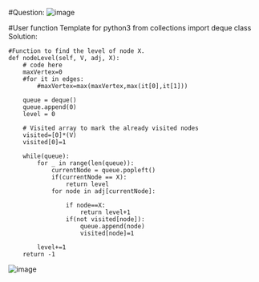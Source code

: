 #Question:
![image](https://github.com/abhyudaya12/Data_Structures_Algorithms/assets/28287783/e66115a2-e40c-4212-b75f-53052872619a)



#User function Template for python3
from collections import deque
class Solution:
    
    #Function to find the level of node X.
    def nodeLevel(self, V, adj, X):
        # code here
        maxVertex=0
        #for it in edges:
            #maxVertex=max(maxVertex,max(it[0],it[1]))
        
        queue = deque()
        queue.append(0)
        level = 0
        
        # Visited array to mark the already visited nodes
        visited=[0]*(V)
        visited[0]=1
        
        while(queue):
            for _ in range(len(queue)):
                currentNode = queue.popleft()
                if(currentNode == X):
                    return level
                for node in adj[currentNode]:
                    
                    if node==X:
                        return level+1
                    if(not visited[node]):
                        queue.append(node)
                        visited[node]=1
                
            level+=1
        return -1

![image](https://github.com/abhyudaya12/Data_Structures_Algorithms/assets/28287783/d8515661-4dc8-4bc3-894a-3fd2d6eb18b7)
